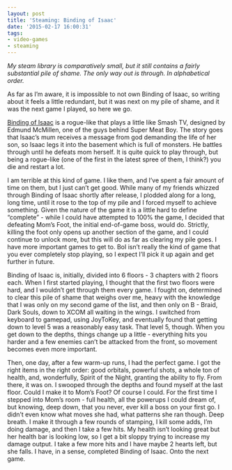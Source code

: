 ```yaml
---
layout: post
title: 'Steaming: Binding of Isaac'
date: '2015-02-17 16:00:31'
tags:
- video-games
- steaming
---
```


*My steam library is comparatively small, but it still contains a fairly substantial pile of shame. The only way out is through. In alphabetical order.*

As far as I’m aware, it is impossible to not own Binding of Isaac, so writing about it feels a little redundant, but it was next on my pile of shame, and it was the next game I played, so here we go.

[Binding of Isaac](http://store.steampowered.com/app/113200/) is a rogue-like that plays a little like Smash TV, designed by Edmund McMillen, one of the guys behind Super Meat Boy. The story goes that Isaac’s mum receives a message from god demanding the life of her son, so Isaac legs it into the basement which is full of monsters. He battles through until he defeats mom herself. It is quite quick to play through, but being a rogue-like (one of the first in the latest spree of them, I think?) you die and restart a lot.

I am terrible at this kind of game. I like them, and I’ve spent a fair amount of time on them, but I just can’t get good. While many of my friends whizzed through Binding of Isaac shortly after release, I plodded along for a long, long time, until it rose to the top of my pile and I forced myself to achieve something. Given the nature of the game it is a little hard to define “complete” - while I could have attempted to 100% the game, I decided that defeating Mom’s Foot, the initial end-of-game boss, would do. Strictly, killing the foot only opens up another section of the game, and I could continue to unlock more, but this will do as far as clearing my pile goes. I have more important games to get to. BoI isn’t really the kind of game that you ever completely stop playing, so I expect I’ll pick it up again and get further in future.

Binding of Isaac is, initially, divided into 6 floors - 3 chapters with 2 floors each. When I first started playing, I thought that the first two floors were hard, and I wouldn’t get through them every game. I fought on, determined to clear this pile of shame that weighs over me, heavy with the knowledge that I was only on my second game of the list, and then only on B - Braid, Dark Souls, down to XCOM all waiting in the wings. I switched from keyboard to gamepad, using JoyToKey, and eventually found that getting down to level 5 was a reasonably easy task. That level 5, though. When you get down to the depths, things change up a little - everything hits you harder and a few enemies can’t be attacked from the front, so movement becomes even more important.

Then, one day, after a few warm-up runs, I had the perfect game. I got the right items in the right order: good orbitals, powerful shots, a whole ton of health, and, wonderfully, Spirit of the Night, granting the ability to fly. From there, it was on. I swooped through the depths and found myself at the last floor. Could I make it to Mom’s Foot? Of course I could. For the first time I stepped into Mom’s room - full health, all the powerups I could dream of, but knowing, deep down, that you never, ever kill a boss on your first go. I didn’t even know what moves she had, what patterns she ran though. Deep breath. I make it through a few rounds of stamping, I kill some adds, I’m doing damage, and then I take a few hits. My health isn’t looking great but her health bar is looking low, so I get a bit sloppy trying to increase my damage output. I take a few more hits and I have maybe 2 hearts left, but she falls. I have, in a sense, completed Binding of Isaac. Onto the next game.

